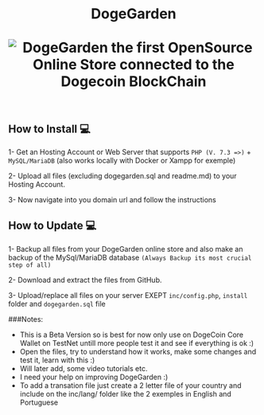 <h1 align="center">
DogeGarden
<br><br>
<img src="https://dogegarden.io/img/dogeGarden.png" alt="DogeGarden the first OpenSource Online Store connected to the Dogecoin BlockChain"/>
<br><br>
</h1>

## How to Install 💻

1- Get an Hosting Account or Web Server that supports ```PHP (V. 7.3 =>)``` + ```MySQL/MariaDB``` (also works locally with Docker or Xampp for exemple)

2- Upload all files (excluding dogegarden.sql and readme.md) to your Hosting Account.

3- Now navigate into you domain url and follow the instructions

## How to Update 💻

1- Backup all files from your DogeGarden online store and also make an backup of the MySql/MariaDB database ```(Always Backup its most crucial step of all)```

2- Download and extract the files from GitHub.

3- Upload/replace all files on your server EXEPT ```inc/config.php```, ```install``` folder and ```dogegarden.sql``` file

###Notes:
- This is a Beta Version so is best for now only use on DogeCoin Core Wallet on TestNet untill more people test it and see if everything is ok :)
- Open the files, try to understand how it works, make some changes and test it, learn with this :)
- Will later add, some video tutorials etc.
- I need your help on improving DogeGarden :)
- To add a transation file just create a 2 letter file of your country and include on the inc/lang/ folder like the 2 exemples in English and Portuguese 
